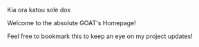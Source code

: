 Kia ora katou sole dox

Welcome to the absolute GOAT's Homepage!

Feel free to bookmark this to keep an eye on my project updates!


